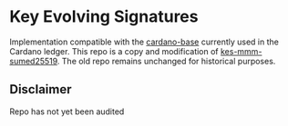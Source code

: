 # Key Evolving Signatures
Implementation compatible with the 
[cardano-base](https://github.com/input-output-hk/cardano-base/tree/master/cardano-crypto-class/src/Cardano/Crypto/KES) 
currently used in the Cardano ledger. This repo is a copy and modification of 
[kes-mmm-sumed25519](https://github.com/input-output-hk/kes-mmm-sumed25519). The old repo
remains unchanged for historical purposes. 

## Disclaimer
Repo has not yet been audited